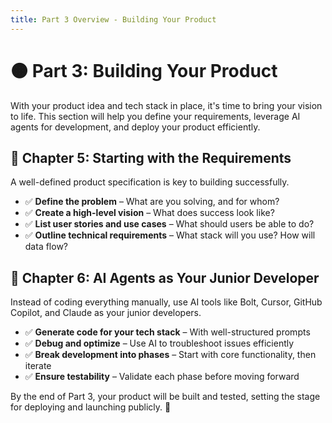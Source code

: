 ```yaml
---
title: Part 3 Overview - Building Your Product
---
```


# 🟠 Part 3: Building Your Product

With your product idea and tech stack in place, it's time to bring your vision to life. This section will help you define your requirements, leverage AI agents for development, and deploy your product efficiently.

## 📌 Chapter 5: Starting with the Requirements

A well-defined product specification is key to building successfully.

- ✅ **Define the problem** – What are you solving, and for whom?
- ✅ **Create a high-level vision** – What does success look like?
- ✅ **List user stories and use cases** – What should users be able to do?
- ✅ **Outline technical requirements** – What stack will you use? How will data flow?

## 🤖 Chapter 6: AI Agents as Your Junior Developer

Instead of coding everything manually, use AI tools like Bolt, Cursor, GitHub Copilot, and Claude as your junior developers.

- ✅ **Generate code for your tech stack** – With well-structured prompts
- ✅ **Debug and optimize** – Use AI to troubleshoot issues efficiently
- ✅ **Break development into phases** – Start with core functionality, then iterate
- ✅ **Ensure testability** – Validate each phase before moving forward

By the end of Part 3, your product will be built and tested, setting the stage for deploying and launching publicly. 🚀 